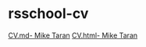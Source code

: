 # rsschool-cv
[CV.md- Mike Taran](https://miketaran.github.io/rsschool-cv/cv)
[CV.html- Mike Taran](https://miketaran.github.io/rsschool-cv/)
